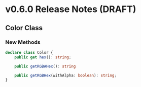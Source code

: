 # v0.6.0 Release Notes (DRAFT)

## Color Class

### New Methods

```typescript
declare class Color {
    public get hex(): string;

    public getRGBAHex(): string

    public getRGBHex(withAlpha: boolean): string;
}
```
